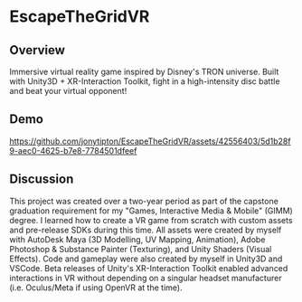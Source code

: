 # EscapeTheGridVR

## Overview
Immersive virtual reality game inspired by Disney's TRON universe. Built with Unity3D + XR-Interaction Toolkit, fight in a high-intensity disc battle and beat your virtual opponent!

## Demo
https://github.com/jonytipton/EscapeTheGridVR/assets/42556403/5d1b28f9-aec0-4625-b7e8-7784501dfeef

## Discussion
This project was created over a two-year period as part of the capstone graduation requirement for my "Games, Interactive Media & Mobile" (GIMM) degree. I learned how to create a VR game from scratch with custom assets and pre-release SDKs during this time. All assets were created by myself with AutoDesk Maya (3D Modelling, UV Mapping, Animation), Adobe Photoshop & Substance Painter (Texturing), and Unity Shaders (Visual Effects). Code and gameplay were also created by myself in Unity3D and VSCode. Beta releases of Unity's XR-Interaction Toolkit enabled advanced interactions in VR without depending on a singular headset manufacturer (i.e. Oculus/Meta if using OpenVR at the time).
